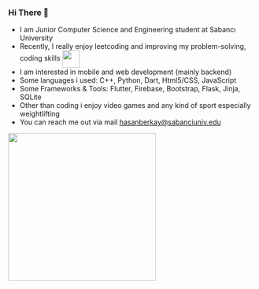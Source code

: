 ### Hi There 👋
- I am Junior Computer Science and Engineering student at Sabancı University
- Recently, I really enjoy leetcoding and improving my problem-solving, coding skills <a href="https://leetcode.com/hasanberkay/" target="blank"><img align="center" src="https://user-images.githubusercontent.com/36547915/97088991-45da5d00-1652-11eb-900f-80d106540f4f.png" height="35"></a>
- I am interested in mobile and web development (mainly backend)
- Some languages i used: C++, Python, Dart, Html5/CSS, JavaScript
- Some Frameworks & Tools:    Flutter, Firebase, Bootstrap, Flask, Jinja, SQLite  
- Other than coding i enjoy video games and any kind of sport especially weightlifting
- You can reach me out via mail hasanberkay@sabanciuniv.edu

<img align="center" src="https://user-images.githubusercontent.com/67153015/190450165-49c1209c-0d1d-457e-a95a-4389c014df97.jpg" height="300">
